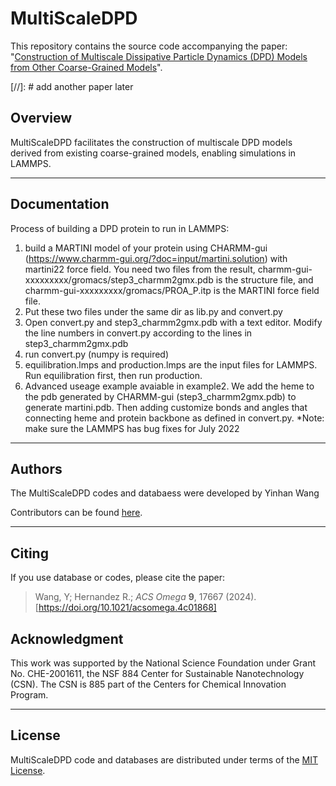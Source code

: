 # MultiScaleDPD

This repository contains the source code accompanying the paper: "[Construction of Multiscale Dissipative Particle Dynamics (DPD) Models from Other Coarse-Grained Models](https://pubs.acs.org/doi/full/10.1021/acsomega.4c01868)".

[//]: # add another paper later


## Overview

MultiScaleDPD facilitates the construction of multiscale DPD models derived from existing coarse-grained models, enabling simulations in LAMMPS.

<hr>

Documentation
----------------

Process of building a DPD protein to run in LAMMPS:
1. build a MARTINI model of your protein using 
CHARMM-gui (https://www.charmm-gui.org/?doc=input/martini.solution) with martini22 force field. You need two files from the result, charmm-gui-xxxxxxxxx/gromacs/step3_charmm2gmx.pdb is the structure file, and charmm-gui-xxxxxxxxx/gromacs/PROA_P.itp is the MARTINI force field file.
2. Put these two files under the same dir as lib.py and convert.py
3. Open convert.py and step3_charmm2gmx.pdb with a text editor. Modify the line numbers in 
convert.py according to the lines in step3_charmm2gmx.pdb
4. run convert.py (numpy is required)
5. equilibration.lmps and production.lmps are the input files for LAMMPS. Run equilibration first, 
then run production.
6. Advanced useage example avaiable in example2. We add the heme to the pdb generated by CHARMM-gui 
(step3_charmm2gmx.pdb) to generate martini.pdb. Then adding customize bonds and angles that connecting heme and protein backbone as defined in convert.py.
*Note: make sure the LAMMPS has bug fixes for July 2022

<hr>

Authors
----------------

The MultiScaleDPD codes and databaess were developed by Yinhan Wang

Contributors can be found [here](https://github.com/rxhernandez/MultiScaleDPD/graphs/contributors).

<hr>

Citing
----------------
If you use database or codes, please cite the paper:

> Wang, Y; Hernandez R.; _ACS Omega_ **9**, 17667 (2024). [https://doi.org/10.1021/acsomega.4c01868]

Acknowledgment
----------------

This work was supported by 
the National Science Foundation
under Grant No. CHE-2001611, the NSF 884 Center for Sustainable Nanotechnology (CSN). The CSN is 885 part of the Centers for Chemical Innovation Program. 

<hr>

License
----------------

MultiScaleDPD code and databases are distributed under terms of the [MIT License](https://github.com/rxhernandez/MultiScaleDPD/blob/main/LICENSE).
